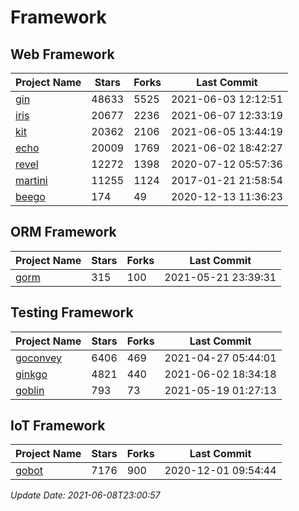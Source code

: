 # Framework

## Web Framework
| Project Name | Stars | Forks | Last Commit |
| ------------ | ----- | ----- | ----------- |
| [gin](https://github.com/gin-gonic/gin) | 48633 | 5525 | 2021-06-03 12:12:51 |
| [iris](https://github.com/kataras/iris) | 20677 | 2236 | 2021-06-07 12:33:19 |
| [kit](https://github.com/go-kit/kit) | 20362 | 2106 | 2021-06-05 13:44:19 |
| [echo](https://github.com/labstack/echo) | 20009 | 1769 | 2021-06-02 18:42:27 |
| [revel](https://github.com/revel/revel) | 12272 | 1398 | 2020-07-12 05:57:36 |
| [martini](https://github.com/go-martini/martini) | 11255 | 1124 | 2017-01-21 21:58:54 |
| [beego](https://github.com/astaxie/beego) | 174 | 49 | 2020-12-13 11:36:23 |

## ORM Framework
| Project Name | Stars | Forks | Last Commit |
| ------------ | ----- | ----- | ----------- |
| [gorm](https://github.com/jinzhu/gorm) | 315 | 100 | 2021-05-21 23:39:31 |

## Testing Framework
| Project Name | Stars | Forks | Last Commit |
| ------------ | ----- | ----- | ----------- |
| [goconvey](https://github.com/smartystreets/goconvey) | 6406 | 469 | 2021-04-27 05:44:01 |
| [ginkgo](https://github.com/onsi/ginkgo) | 4821 | 440 | 2021-06-02 18:34:18 |
| [goblin](https://github.com/franela/goblin) | 793 | 73 | 2021-05-19 01:27:13 |

## IoT Framework
| Project Name | Stars | Forks | Last Commit |
| ------------ | ----- | ----- | ----------- |
| [gobot](https://github.com/hybridgroup/gobot) | 7176 | 900 | 2020-12-01 09:54:44 |

*Update Date: 2021-06-08T23:00:57*